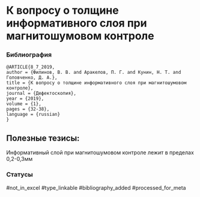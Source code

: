 # К вопросу о толщине информативного слоя при магнитошумовом контроле

### Библиография
```
@ARTICLE{8_7_2019,
author = {Филинов, В. В. and Аракелов, П. Г. and Кунин, Н. Т. and Головченко, Д. А.},
title = {К вопросу о толщине информативного слоя при магнитошумовом контроле},
journal = {Дефектоскопия},
year = {2019},
volume = {1},
pages = {32-38},
language = {russian}
}
```

## Полезные тезисы:

Информативный слой при магнитошумовом контроле лежит в пределах 0,2-0,3мм

### Статусы
#not_in_excel 
#type_linkable 
#bibliography_added
#processed_for_meta
